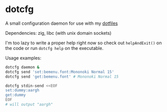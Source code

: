 # dotcfg

A small configuration daemon for use with my
[dotfiles](https://github.com/YohananDiamond/dotfiles)

Dependencies: zig, libc (with unix domain sockets)

I'm too lazy to write a proper help right now so check out `helpAndExit()`
on the code or run `dotcfg help` on the executable.

Usage examples:

```bash
dotcfg daemon &
dotcfg send 'set:bemenu.font:Mononoki Normal 15'
dotcfg send 'get:bemenu.font' # Mononoki Normal 15

dotcfg stdin-send <<EOF
set:dummy:aargh
get:dummy
EOF
# will output "aargh"
```
